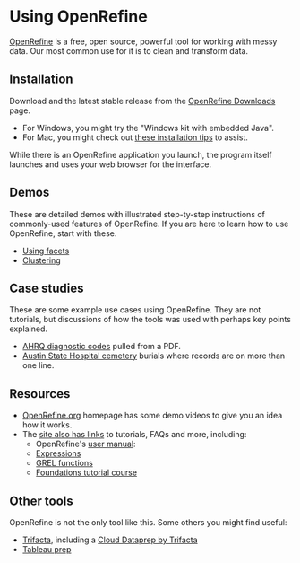 # Using OpenRefine

[OpenRefine](https://openrefine.org/) is a free, open source, powerful tool for working with messy data. Our most common use for it is to clean and transform data.

## Installation

Download and the latest stable release from the [OpenRefine Downloads](https://openrefine.org/download.html) page.

- For Windows, you might try the "Windows kit with embedded Java".
- For Mac, you might check out [these installation tips](installation.md) to assist.

While there is an OpenRefine application you launch, the program itself launches and uses your web browser for the interface.

## Demos

These are detailed demos with illustrated step-ty-step instructions of commonly-used features of OpenRefine. If you are here to learn how to use OpenRefine, start with these.

- [Using facets](demo-facets.md)
- [Clustering](demo-cluster.md)

## Case studies

These are some example use cases using OpenRefine. They are not tutorials, but discussions of how the tools was used with perhaps key points explained.

- [AHRQ diagnostic codes](case-ahrq.md) pulled from a PDF.
- [Austin State Hospital cemetery](case-ash.md) burials where records are on more than one line.

## Resources

- [OpenRefine.org](https://openrefine.org/) homepage has some demo videos to give you an idea how it works.
- The [site also has links](https://openrefine.org/documentation.html) to tutorials, FAQs and more, including:
  - OpenRefine's [user manual](https://docs.openrefine.org/):
  - [Expressions](https://docs.openrefine.org/manual/expressions)
  - [GREL functions](https://docs.openrefine.org/manual/grelfunctions)
  - [Foundations tutorial course](https://courses.tranzf.org/course/view.php?id=18)

## Other tools

OpenRefine is not the only tool like this. Some others you might find useful:

- [Trifacta](https://www.trifacta.com/data-preparation/), including a [Cloud Dataprep by Trifacta](https://cloud.google.com/dataprep)
- [Tableau prep](https://www.tableau.com/trial/tableau-prep)
